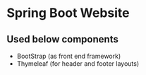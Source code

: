 # Spring Boot Website

## Used below components
- BootStrap (as front end framework)
- Thymeleaf (for header and footer layouts)